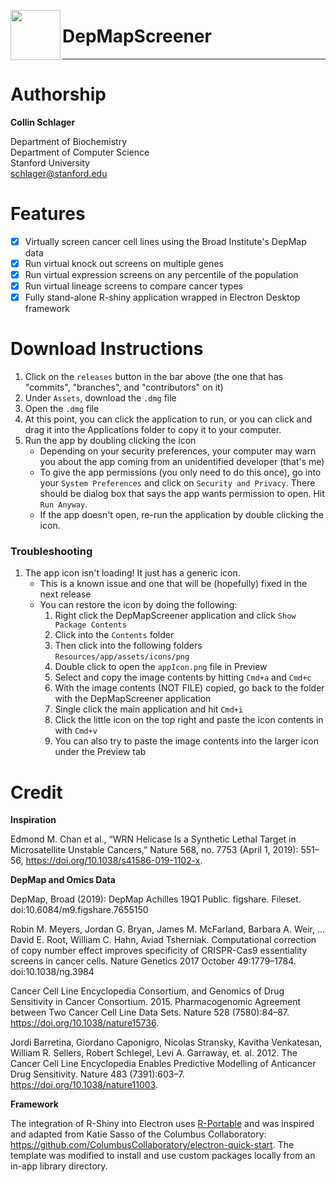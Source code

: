<img align="left" width="80" height="80" src="https://user-images.githubusercontent.com/23715298/61896673-4f629b80-aeca-11e9-994d-6443f1165eaa.png"><h1>DepMapScreener</h1>

<hr>

# Authorship

**Collin Schlager** 

<p>
Department of Biochemistry <br>
Department of Computer Science <br>
Stanford University <br>
<a href="mailto:schlager@stanford.edu">schlager@stanford.edu</a>
 </p>

# Features

 - [x] Virtually screen cancer cell lines using the Broad Institute's DepMap data
 - [x] Run virtual knock out screens on multiple genes
 - [x] Run virtual expression screens on any percentile of the population
 - [x] Run virtual lineage screens to compare cancer types
 - [x] Fully stand-alone R-shiny application wrapped in Electron Desktop framework
 
 # Download Instructions
 
 1) Click on the `releases` button in the bar above (the one that has "commits", "branches", and "contributors" on it)
 2) Under `Assets`, download the `.dmg` file
 3) Open the `.dmg` file
 4) At this point, you can click the application to run, or you can click and drag it into the Applications folder to copy it to your computer.
 5) Run the app by doubling clicking the icon
     - Depending on your security preferences, your computer may warn you about the app coming from an unidentified developer (that's me)
     - To give the app permissions (you only need to do this once), go into your `System Preferences` and click on `Security and Privacy`. There should be dialog box that says the app wants permission to open. Hit `Run Anyway`.
     - If the app doesn't open, re-run the application by double clicking the icon.
     
### Troubleshooting

1) The app icon isn't loading! It just has a generic icon.
     - This is a known issue and one that will be (hopefully) fixed in the next release
     - You can restore the icon by doing the following:
          1) Right click the DepMapScreener application and click `Show Package Contents`
          2) Click into the `Contents` folder
          3) Then click into the following folders `Resources/app/assets/icons/png`
          4) Double click to open the `appIcon.png` file in Preview
          5) Select and copy the image contents by hitting `Cmd+a` and `Cmd+c`
          6) With the image contents (NOT FILE) copied, go back to the folder with the DepMapScreener application
          7) Single click the main application and hit `Cmd+i`
          8) Click the little icon on the top right and paste the icon contents in with `Cmd+v`
          9) You can also try to paste the image contents into the larger icon under the Preview tab
 
 
 # Credit
 
__Inspiration__

Edmond M. Chan et al., “WRN Helicase Is a Synthetic Lethal Target in Microsatellite Unstable Cancers,” Nature 568, no. 7753 (April 1, 2019): 551–56, https://doi.org/10.1038/s41586-019-1102-x.

__DepMap and Omics Data__
 
DepMap, Broad (2019): DepMap Achilles 19Q1 Public. figshare. Fileset. doi:10.6084/m9.figshare.7655150

Robin M. Meyers, Jordan G. Bryan, James M. McFarland, Barbara A. Weir, ... David E. Root, William C. Hahn, Aviad Tsherniak. Computational correction of copy number effect improves specificity of CRISPR-Cas9 essentiality screens in cancer cells. Nature Genetics 2017 October 49:1779–1784. doi:10.1038/ng.3984

Cancer Cell Line Encyclopedia Consortium, and Genomics of Drug Sensitivity in Cancer Consortium. 2015. Pharmacogenomic Agreement between Two Cancer Cell Line Data Sets. Nature 528 (7580):84–87. https://doi.org/10.1038/nature15736.

Jordi Barretina, Giordano Caponigro, Nicolas Stransky, Kavitha Venkatesan, William R. Sellers, Robert Schlegel, Levi A. Garraway, et. al. 2012. The Cancer Cell Line Encyclopedia Enables Predictive Modelling of Anticancer Drug Sensitivity. Nature 483 (7391):603–7. https://doi.org/10.1038/nature11003.

__Framework__

The integration of R-Shiny into Electron uses <a href="https://portableapps.com/node/32898">R-Portable<a/> and was inspired and adapted from Katie Sasso of the Columbus Collaboratory: <a href="https://github.com/ColumbusCollaboratory/electron-quick-start">https://github.com/ColumbusCollaboratory/electron-quick-start</a>. The template was modified to install and use custom packages locally from an in-app library directory.



